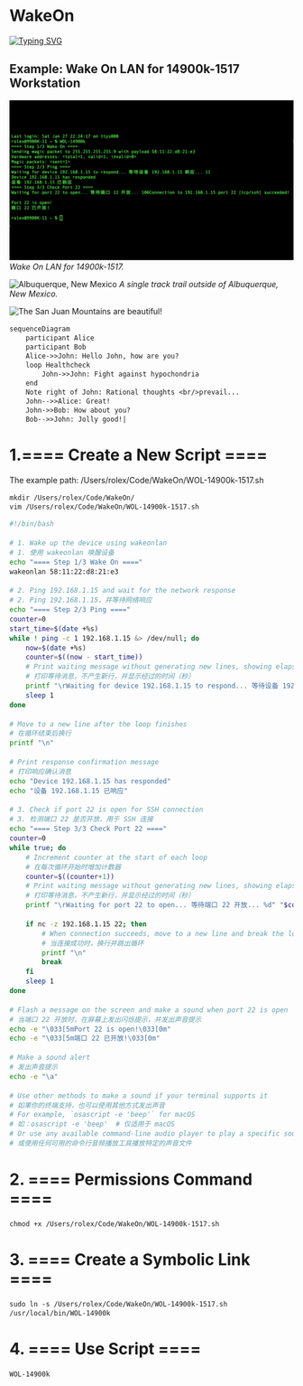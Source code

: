# WakeOn
<!--
WakeOn is a software program capable of awakening a target computer through a command executed within a local area network. Additionally, it can detect if the target computer has finished booting up and ascertain the readiness of specific ports.
WakeOn 是一个能够通过在局域网内执行命令来唤醒目标电脑的软件程序。此外，它还能检测目标电脑是否已完成启动，并确定特定端口的准备就绪状态。
-->

<!-- 
WakeOn is a software program capable of awakening a target computer through a command executed
within a local area network. Additionally, it can detect if the target computer has finished booting up
and ascertain the readiness of specific ports.
WakeOn 是一个能够通过在局域网内执行命令来唤醒目标电脑的软件程序。此外，它还能检测目标电脑是否已完
成启动，并确定特定端口的准备就绪状态。
Font: Merriweather
Font size: 30
Font color: #000000FF
Multiline: Each sentence on a new line
Width ✕ Height: 1500 ✕ 185
https://readme-typing-svg.herokuapp.com/demo/
-->

[![Typing SVG](https://readme-typing-svg.herokuapp.com?font=Merriweather&size=30&pause=1000&color=000000&multiline=true&random=false&width=1500&height=200&lines=WakeOn+is+a+software+program+capable+of+awakening+a+target+computer+through+a+command+executed;within+a+local+area+network.+Additionally%2C+it+can+detect+if+the+target+computer+has+finished+booting+up;and+ascertain+the+readiness+of+specific+ports.;WakeOn+%E6%98%AF%E4%B8%80%E4%B8%AA%E8%83%BD%E5%A4%9F%E9%80%9A%E8%BF%87%E5%9C%A8%E5%B1%80%E5%9F%9F%E7%BD%91%E5%86%85%E6%89%A7%E8%A1%8C%E5%91%BD%E4%BB%A4%E6%9D%A5%E5%94%A4%E9%86%92%E7%9B%AE%E6%A0%87%E7%94%B5%E8%84%91%E7%9A%84%E8%BD%AF%E4%BB%B6%E7%A8%8B%E5%BA%8F%E3%80%82%E6%AD%A4%E5%A4%96%EF%BC%8C%E5%AE%83%E8%BF%98%E8%83%BD%E6%A3%80%E6%B5%8B%E7%9B%AE%E6%A0%87%E7%94%B5%E8%84%91%E6%98%AF%E5%90%A6%E5%B7%B2%E5%AE%8C;%E6%88%90%E5%90%AF%E5%8A%A8%EF%BC%8C%E5%B9%B6%E7%A1%AE%E5%AE%9A%E7%89%B9%E5%AE%9A%E7%AB%AF%E5%8F%A3%E7%9A%84%E5%87%86%E5%A4%87%E5%B0%B1%E7%BB%AA%E7%8A%B6%E6%80%81%E3%80%82)](https://www.xaiat.com)
## Example: Wake On LAN for 14900k-1517 Workstation

![Wake On LAN for 14900k-1517](./assets/Wake-On-LAN-for-14900k-1517.gif)
*Wake On LAN for 14900k-1517.*

![Albuquerque, New Mexico](https://mdg.imgix.net/assets/images/albuquerque.jpg)
*A single track trail outside of Albuquerque, New Mexico.*

![The San Juan Mountains are beautiful!](https://mdg.imgix.net/assets/images/san-juan-mountains.jpg "San Juan Mountains")

```mermaid
sequenceDiagram
    participant Alice
    participant Bob
    Alice->>John: Hello John, how are you?
    loop Healthcheck
        John->>John: Fight against hypochondria
    end
    Note right of John: Rational thoughts <br/>prevail...
    John-->>Alice: Great!
    John->>Bob: How about you?
    Bob-->>John: Jolly good!|
```

# 1.==== Create a New Script ====
The example path:
/Users/rolex/Code/WakeOn/WOL-14900k-1517.sh

```console
mkdir /Users/rolex/Code/WakeOn/
vim /Users/rolex/Code/WakeOn/WOL-14900k-1517.sh
```
```sh
#!/bin/bash

# 1. Wake up the device using wakeonlan
# 1. 使用 wakeonlan 唤醒设备
echo "==== Step 1/3 Wake On ===="
wakeonlan 58:11:22:d8:21:e3

# 2. Ping 192.168.1.15 and wait for the network response
# 2. Ping 192.168.1.15，并等待网络响应
echo "==== Step 2/3 Ping ===="
counter=0
start_time=$(date +%s)
while ! ping -c 1 192.168.1.15 &> /dev/null; do
    now=$(date +%s)
    counter=$((now - start_time))
    # Print waiting message without generating new lines, showing elapsed time in seconds
    # 打印等待消息，不产生新行，并显示经过的时间（秒）
    printf "\rWaiting for device 192.168.1.15 to respond... 等待设备 192.168.1.15 响应... %d" "$counter"
    sleep 1
done

# Move to a new line after the loop finishes
# 在循环结束后换行
printf "\n"

# Print response confirmation message
# 打印响应确认消息
echo "Device 192.168.1.15 has responded"
echo "设备 192.168.1.15 已响应"

# 3. Check if port 22 is open for SSH connection
# 3. 检测端口 22 是否开放，用于 SSH 连接
echo "==== Step 3/3 Check Port 22 ===="
counter=0
while true; do
    # Increment counter at the start of each loop
    # 在每次循环开始时增加计数器
    counter=$((counter+1))
    # Print waiting message without generating new lines, showing elapsed time in seconds
    # 打印等待消息，不产生新行，并显示经过的时间（秒）
    printf "\rWaiting for port 22 to open... 等待端口 22 开放... %d" "$counter"

    if nc -z 192.168.1.15 22; then
        # When connection succeeds, move to a new line and break the loop
        # 当连接成功时，换行并跳出循环
        printf "\n"
        break
    fi
    sleep 1
done

# Flash a message on the screen and make a sound when port 22 is open
# 当端口 22 开放时，在屏幕上发出闪烁提示，并发出声音提示
echo -e "\033[5mPort 22 is open!\033[0m"
echo -e "\033[5m端口 22 已开放!\033[0m"

# Make a sound alert
# 发出声音提示
echo -e "\a"

# Use other methods to make a sound if your terminal supports it
# 如果你的终端支持，也可以使用其他方式发出声音
# For example, `osascript -e 'beep'` for macOS
# 如：osascript -e 'beep'  # 仅适用于 macOS
# Or use any available command-line audio player to play a specific sound file
# 或使用任何可用的命令行音频播放工具播放特定的声音文件
```
# 2. ==== Permissions Command ====
```console
chmod +x /Users/rolex/Code/WakeOn/WOL-14900k-1517.sh
```
# 3. ==== Create a Symbolic Link ====
```console
sudo ln -s /Users/rolex/Code/WakeOn/WOL-14900k-1517.sh /usr/local/bin/WOL-14900k
```
# 4. ==== Use Script ====
```console
WOL-14900k
```
